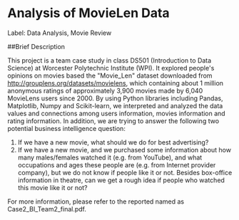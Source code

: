 # Analysis of MovieLen Data
Label: Data Analysis, Movie Review

##Brief Description

This project is a team case study in class DS501 (Introduction to Data Science) at Worcester Polytechnic Institute (WPI). It explored people's opinions on movies based the "Movie_Len" dataset downloaded from http://grouplens.org/datasets/movielens, which containing about 1 million anonymous ratings of approximately 3,900 movies made by 6,040 MovieLens users since 2000. By using Python libraries including Pandas, Matplotlib, Numpy and Scikit-learn, we interpreted and analyzed the data values and connections among users information, movies information and rating information. In addition, we are trying to answer the following two potential business intelligence question:

1. If we have a new movie, what should we do for best advertising?
2. If we have a new movie, and we purchased some information about how many males/females watched it (e.g. from YouTube), and what occupations and ages these people are (e.g. from Internet provider company), but we do not know if people like it or not. Besides box-office information in theatre, can we get a rough idea if people who watched this movie like it or not?

For more information, please refer to the reported named as Case2_BI_Team2_final.pdf.
